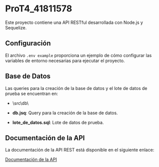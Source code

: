 # ProT4_41811578

Este proyecto contiene una API RESTful desarrollada con Node.js y Sequelize.

## Configuración

El archivo `.env example` proporciona un ejemplo de cómo configurar las variables de entorno necesarias para ejecutar el proyecto.

## Base de Datos

Las queries para la creación de la base de datos y el lote de datos de prueba se encuentran en:
- \src\db\

- **db.jsq**: Query para la creación de la base de datos.
- **lote_de_datos.sql**: Lote de datos de prueba.

## Documentación de la API

La documentación de la API REST está disponible en el siguiente enlace:

[Documentación de la API](https://documenter.getpostman.com/view/37693374/2sA3s6Gq7o#7109d67f-f9b0-4fde-8107-4784b0710671)
